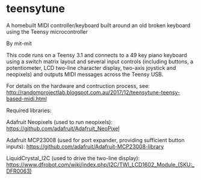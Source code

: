 # teensytune
A homebuilt MIDI controller/keyboard built around an old broken keyboard using the Teensy microcontroller

By mit-mit

This code runs on a Teensy 3.1 and connects to a 49 key piano keyboard using a switch matrix layout
and several input controls (including buttons, a potentiometer, LCD two-line character display, 
two-axis joystick and neopixels) and outputs MIDI messages across the Teensy USB.

For details on the hardware and contruction process, see:
http://randomprojectlab.blogspot.com.au/2017/12/teensytune-teensy-based-midi.html

Required libraries:

Adafruit Neopixels (used to run neopixels):
https://github.com/adafruit/Adafruit_NeoPixel

Adafruit MCP23008 (used for port expander, providing sufficient button inputs):
https://github.com/adafruit/Adafruit-MCP23008-library

LiquidCrystal_I2C (used to drive the two-line display):
https://www.dfrobot.com/wiki/index.php/I2C/TWI_LCD1602_Module_(SKU:_DFR0063)
